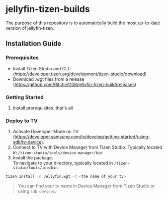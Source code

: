 # jellyfin-tizen-builds
The purpose of this repository is to automatically build the most up-to-date version of jellyfin-tizen.

## Installation Guide
### Prerequisites
- Install Tizen Studio  and CLI (https://developer.tizen.org/development/tizen-studio/download)
- Download .wgt files from a release (https://github.com/Ritchie1108/jellyfin-tizen-build/releases)

### Getting Started
1. Install prerequisites. that's all

### Deploy to TV
1. Activate Developer Mode on TV (https://developer.samsung.com/tv/develop/getting-started/using-sdk/tv-device).
2. Connect to TV with Device Manager from Tizen Studio. Typically located in `/tizen-studio/tools/device-manager/bin`
3. Install the package.  
To navigate to your directory, typically located in `/tizen-studio/tools/ide/bin`
```bash
tizen install -n Jellyfin.wgt -t <the name of your tv>
```
> You can find your tv name in Device Manager from Tizen Studio or using `sdb devices`.  
